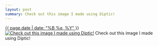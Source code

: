```yaml
---
layout: post
summary: Check out this image I made using Diptic!
---
```


<p>
  <time><a href="/366">{{ page.date | date: "%B %e, %Y" }}</a></time>
  <a href="/366"><img src="{{ site.assets_url }}/366-640.jpg" srcset="{{ site.assets_url }}/366-1280.jpg 1280w, {{ site.assets_url }}/366-960.jpg 960w, {{ site.assets_url }}/366-640.jpg 640w, {{ site.assets_url }}/366-320.jpg 320w" sizes="(min-width: 700px) 50vw, calc(100vw - 2rem)" alt="Check out this image I made using Diptic!" /></a>
  <span>Check out this image I made using Diptic!</span>
</p>

